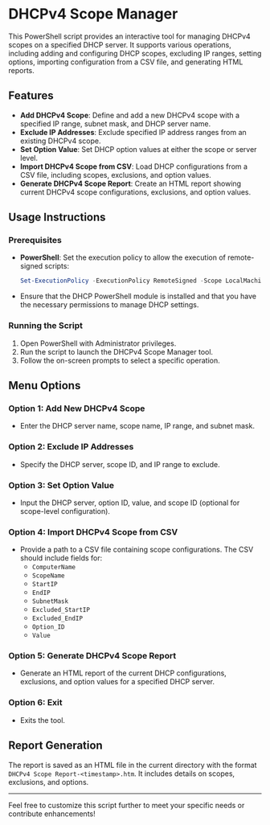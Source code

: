 # DHCPv4 Scope Manager

This PowerShell script provides an interactive tool for managing DHCPv4 scopes on a specified DHCP server. It supports various operations, including adding and configuring DHCP scopes, excluding IP ranges, setting options, importing configuration from a CSV file, and generating HTML reports.

## Features

- **Add DHCPv4 Scope**: Define and add a new DHCPv4 scope with a specified IP range, subnet mask, and DHCP server name.
- **Exclude IP Addresses**: Exclude specified IP address ranges from an existing DHCPv4 scope.
- **Set Option Value**: Set DHCP option values at either the scope or server level.
- **Import DHCPv4 Scope from CSV**: Load DHCP configurations from a CSV file, including scopes, exclusions, and option values.
- **Generate DHCPv4 Scope Report**: Create an HTML report showing current DHCPv4 scope configurations, exclusions, and option values.

## Usage Instructions

### Prerequisites

- **PowerShell**: Set the execution policy to allow the execution of remote-signed scripts:
  ```powershell
  Set-ExecutionPolicy -ExecutionPolicy RemoteSigned -Scope LocalMachine
  ```
- Ensure that the DHCP PowerShell module is installed and that you have the necessary permissions to manage DHCP settings.

### Running the Script

1. Open PowerShell with Administrator privileges.
2. Run the script to launch the DHCPv4 Scope Manager tool.
3. Follow the on-screen prompts to select a specific operation.

## Menu Options

### Option 1: Add New DHCPv4 Scope
- Enter the DHCP server name, scope name, IP range, and subnet mask.

### Option 2: Exclude IP Addresses
- Specify the DHCP server, scope ID, and IP range to exclude.

### Option 3: Set Option Value
- Input the DHCP server, option ID, value, and scope ID (optional for scope-level configuration).

### Option 4: Import DHCPv4 Scope from CSV
- Provide a path to a CSV file containing scope configurations. The CSV should include fields for:
  - `ComputerName`
  - `ScopeName`
  - `StartIP`
  - `EndIP`
  - `SubnetMask`
  - `Excluded_StartIP`
  - `Excluded_EndIP`
  - `Option_ID`
  - `Value`

### Option 5: Generate DHCPv4 Scope Report
- Generate an HTML report of the current DHCP configurations, exclusions, and option values for a specified DHCP server.

### Option 6: Exit
- Exits the tool.

## Report Generation

The report is saved as an HTML file in the current directory with the format `DHCPv4 Scope Report-<timestamp>.htm`. It includes details on scopes, exclusions, and options.

---

Feel free to customize this script further to meet your specific needs or contribute enhancements!
